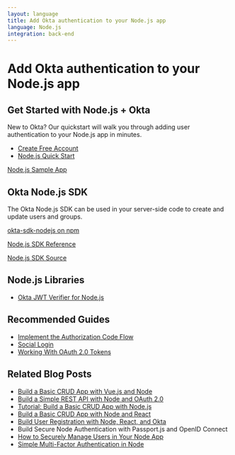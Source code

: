 ```yaml
---
layout: language
title: Add Okta authentication to your Node.js app
language: Node.js
integration: back-end
---
```


# <i class='icon-48 docsPage code-nodejs'></i> Add Okta authentication to your Node.js app

## Get Started with Node.js + Okta

New to Okta? Our quickstart will walk you through adding user authentication to your Node.js app in minutes.

<ul class='language-ctas'>
	<li>
		<a href='https://developer.okta.com/signup/' class='code-button highlighted' data-proofer-ignore>
			<span>Create Free Account</span>
		</a>
	</li>
	<li>
		<a href='/quickstart/#/okta-sign-in-page/nodejs/' class='code-button inverse' data-proofer-ignore>
			<span>Node.js Quick Start</span>
		</a>
	</li>
</ul>

<a href='https://github.com/okta/samples-nodejs-express-4'>
	<span class='fa fa-github'></span> <span>Node.js Sample App</span>
</a>

## Okta Node.js SDK

The Okta Node.js SDK can be used in your server-side code to create and update users and groups.

<a href='https://www.npmjs.com/package/@okta/okta-sdk-nodejs'>
	<span class='fa fa-download'></span> <span>okta-sdk-nodejs on npm</span>
</a>

<p class="language-reference">
	<a href='https://developer.okta.com/okta-sdk-nodejs/jsdocs/' class="language-reference">
		<span class='icon expression-16'></span> 
		<span>Node.js SDK Reference</span>
	</a>
</p>

<a href='https://developer.okta.com/okta-sdk-nodejs/jsdocs/'>
	<span class='fa fa-github'></span> <span>Node.js SDK Source</span>
</a>

## Node.js Libraries

<ul class="language-libraries">
	<li>
		<a href="https://github.com/okta/okta-oidc-js/tree/master/packages/jwt-verifier">
			<span class='fa fa-github'></span> <span>Okta JWT Verifier for Node.js</span>
		</a>
	</li>
</ul>

## Recommended Guides

<ul class="language-list">
	<li><a href="https://developer.okta.com/authentication-guide/implementing-authentication/auth-code">Implement the Authorization Code Flow</a></li>
	<li><a href="https://developer.okta.com/authentication-guide/social-login/">Social Login</a></li>
	<li><a href="https://developer.okta.com/authentication-guide/tokens/">Working With OAuth 2.0 Tokens</a></li>
</ul>

## Related Blog Posts

<ul class="language-list">
	<li><a href="https://developer.okta.com/blog/2018/02/15/build-crud-app-vuejs-node">Build a Basic CRUD App with Vue.js and Node</a></li>
	<li><a href="https://developer.okta.com/blog/2018/08/21/build-secure-rest-api-with-node">Build a Simple REST API with Node and OAuth 2.0</a></li>
	<li><a href="https://developer.okta.com/blog/2018/06/28/tutorial-build-a-basic-crud-app-with-node">Tutorial: Build a Basic CRUD App with Node.js</a></li>
	<li><a href="https://developer.okta.com/blog/2018/07/10/build-a-basic-crud-app-with-node-and-react">Build a Basic CRUD App with Node and React</a></li>
	<li><a href="https://developer.okta.com/blog/2018/02/06/build-user-registration-with-node-react-and-okta">Build User Registration with Node, React, and Okta</a></li>
	<li><a href="https://developer.okta.com/blog/2018/05/18/node-authentication-with-passport-and-oidc"></a>Build Secure Node Authentication with Passport.js and OpenID Connect</li>
	<li><a href="https://developer.okta.com/blog/2018/06/26/securely-manage-users-node-app">How to Securely Manage Users in Your Node App</a></li>
	<li><a href="https://developer.okta.com/blog/2018/05/22/simple-multifactor-authentication-in-node">Simple Multi-Factor Authentication in Node</a></li>
</ul>

